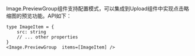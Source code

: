 Image.PreviewGroup组件支持配置模式，可以集成到Upload组件中实现点击略缩图的预览功能。API如下：

```tsx
type ImageItem = {
    src: string
    // ... other properties
}
<Image.PreviewGroup  items=[ImageItem] />
```
